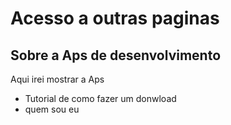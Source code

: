 <!DOCTYPE html>
<html lang="en">
<head>
    <meta charset="UTF-8">
    <meta name="viewport" content="width=device-width, initial-scale=1.0">
    <title>Aps De Desemvolvimento</title>
</head>
<body>
    <h1>Acesso a outras paginas</h1>
    <a href=""></a>
    <a href=""></a>
    <h2>Sobre a Aps de desenvolvimento</h2>
    <Article>
        <p>Aqui irei mostrar a Aps</p>
        <ul>
            <li>Tutorial de como fazer um donwload</li>
            <li>quem sou eu</li>
        </ul>
    </Article>
</body>
</html>
